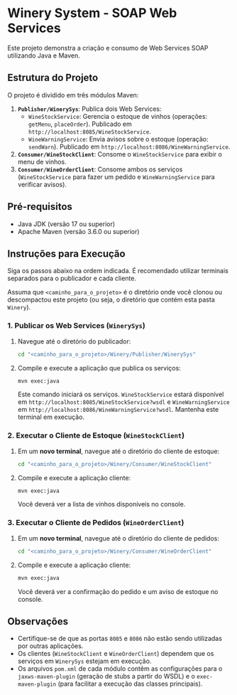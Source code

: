 # Winery System - SOAP Web Services

Este projeto demonstra a criação e consumo de Web Services SOAP utilizando Java e Maven.

## Estrutura do Projeto

O projeto é dividido em três módulos Maven:

1.  **`Publisher/WinerySys`**: Publica dois Web Services:
    *   `WineStockService`: Gerencia o estoque de vinhos (operações: `getMenu`, `placeOrder`). Publicado em `http://localhost:8085/WineStockService`.
    *   `WineWarningService`: Envia avisos sobre o estoque (operação: `sendWarn`). Publicado em `http://localhost:8086/WineWarningService`.
2.  **`Consumer/WineStockClient`**: Consome o `WineStockService` para exibir o menu de vinhos.
3.  **`Consumer/WineOrderClient`**: Consome ambos os serviços (`WineStockService` para fazer um pedido e `WineWarningService` para verificar avisos).

## Pré-requisitos

*   Java JDK (versão 17 ou superior)
*   Apache Maven (versão 3.6.0 ou superior)

## Instruções para Execução

Siga os passos abaixo na ordem indicada. É recomendado utilizar terminais separados para o publicador e cada cliente.

Assuma que `<caminho_para_o_projeto>` é o diretório onde você clonou ou descompactou este projeto (ou seja, o diretório que contém esta pasta `Winery`).

### 1. Publicar os Web Services (`WinerySys`)

1.  Navegue até o diretório do publicador:
    ```bash
    cd "<caminho_para_o_projeto>/Winery/Publisher/WinerySys"
    ```
2.  Compile e execute a aplicação que publica os serviços:
    ```bash
    mvn exec:java
    ```
    Este comando iniciará os serviços. `WineStockService` estará disponível em `http://localhost:8085/WineStockService?wsdl` e `WineWarningService` em `http://localhost:8086/WineWarningService?wsdl`.
    Mantenha este terminal em execução.

### 2. Executar o Cliente de Estoque (`WineStockClient`)

1.  Em um **novo terminal**, navegue até o diretório do cliente de estoque:
    ```bash
    cd "<caminho_para_o_projeto>/Winery/Consumer/WineStockClient"
    ```
2.  Compile e execute a aplicação cliente:
    ```bash
    mvn exec:java
    ```
    Você deverá ver a lista de vinhos disponíveis no console.

### 3. Executar o Cliente de Pedidos (`WineOrderClient`)

1.  Em um **novo terminal**, navegue até o diretório do cliente de pedidos:
    ```bash
    cd "<caminho_para_o_projeto>/Winery/Consumer/WineOrderClient"
    ```
2.  Compile e execute a aplicação cliente:
    ```bash
    mvn exec:java
    ```
    Você deverá ver a confirmação do pedido e um aviso de estoque no console.

## Observações

*   Certifique-se de que as portas `8085` e `8086` não estão sendo utilizadas por outras aplicações.
*   Os clientes (`WineStockClient` e `WineOrderClient`) dependem que os serviços em `WinerySys` estejam em execução.
*   Os arquivos `pom.xml` de cada módulo contêm as configurações para o `jaxws-maven-plugin` (geração de stubs a partir do WSDL) e o `exec-maven-plugin` (para facilitar a execução das classes principais).

